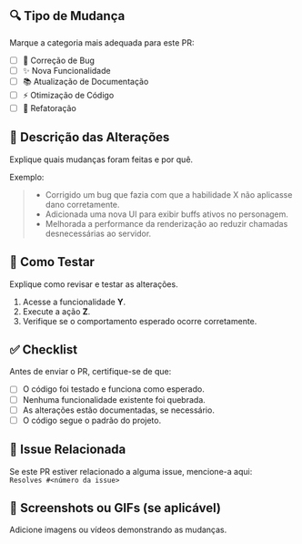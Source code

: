 ## 🔍 Tipo de Mudança
Marque a categoria mais adequada para este PR:

- [ ] 🐛 Correção de Bug
- [ ] ✨ Nova Funcionalidade
- [ ] 📚 Atualização de Documentação
- [ ] ⚡️ Otimização de Código
- [ ] 🔧 Refatoração

## 📌 Descrição das Alterações
Explique quais mudanças foram feitas e por quê.

Exemplo:
> - Corrigido um bug que fazia com que a habilidade X não aplicasse dano corretamente.
> - Adicionada uma nova UI para exibir buffs ativos no personagem.
> - Melhorada a performance da renderização ao reduzir chamadas desnecessárias ao servidor.

## 🎯 Como Testar
Explique como revisar e testar as alterações.

1. Acesse a funcionalidade **Y**.
2. Execute a ação **Z**.
3. Verifique se o comportamento esperado ocorre corretamente.

## ✅ Checklist
Antes de enviar o PR, certifique-se de que:
- [ ] O código foi testado e funciona como esperado.
- [ ] Nenhuma funcionalidade existente foi quebrada.
- [ ] As alterações estão documentadas, se necessário.
- [ ] O código segue o padrão do projeto.

## 🔗 Issue Relacionada
Se este PR estiver relacionado a alguma issue, mencione-a aqui:  
`Resolves #<número da issue>`

## 📸 Screenshots ou GIFs (se aplicável)
Adicione imagens ou vídeos demonstrando as mudanças.
